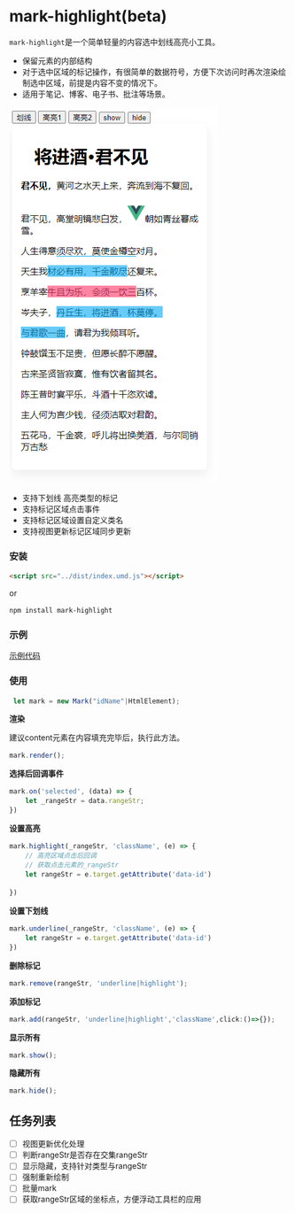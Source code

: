 # mark-highlight(beta)

`mark-highlight`是一个简单轻量的内容选中划线高亮小工具。

- 保留元素的内部结构
- 对于选中区域的标记操作，有很简单的数据符号，方便下次访问时再次渲染绘制选中区域，前提是内容不变的情况下。
- 适用于笔记、博客、电子书、批注等场景。

![./image/demo.png](./image/demo.png)

- 支持下划线 高亮类型的标记
- 支持标记区域点击事件
- 支持标记区域设置自定义类名
- 支持视图更新标记区域同步更新



### 安装

```html
<script src="../dist/index.umd.js"></script>
```

or

```bash
npm install mark-highlight
```
### 示例

[示例代码](./examples/index.html)


### 使用

```js
 let mark = new Mark("idName"|HtmlElement);
```

**渲染**

建议content元素在内容填充完毕后，执行此方法。

```js
mark.render();
```

**选择后回调事件**
```js
mark.on('selected', (data) => {
    let _rangeStr = data.rangeStr;
})
```

**设置高亮**

```js
mark.highlight(_rangeStr, 'className', (e) => {
    // 高亮区域点击后回调
    // 获取点击元素的_rangeStr
    let rangeStr = e.target.getAttribute('data-id')
   
})
```
**设置下划线**
```js
mark.underline(_rangeStr, 'className', (e) => {
    let rangeStr = e.target.getAttribute('data-id')
})
```

**删除标记**

```js
mark.remove(rangeStr, 'underline|highlight');
```

**添加标记**

```js
mark.add(rangeStr, 'underline|highlight','className',click:()=>{});
```

**显示所有**
```js
mark.show();
```

**隐藏所有**
```js
mark.hide();
```

## 任务列表

- [ ] 视图更新优化处理
- [ ] 判断rangeStr是否存在交集rangeStr
- [ ] 显示隐藏，支持针对类型与rangeStr
- [ ] 强制重新绘制
- [ ] 批量mark
- [ ] 获取rangeStr区域的坐标点，方便浮动工具栏的应用